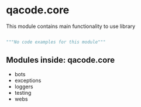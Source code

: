 # qacode.core

This module contains main functionality to use library

``` python

"""No code examples for this module"""

```

## Modules inside: qacode.core

+ bots
+ exceptions
+ loggers
+ testing
+ webs
